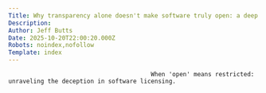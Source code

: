 ```yaml
---
Title: Why transparency alone doesn't make software truly open: a deep dive
Description: 
Author: Jeff Butts
Date: 2025-10-20T22:00:20.000Z
Robots: noindex,nofollow
Template: index
---
```


                                            When 'open' means restricted: unraveling the deception in software licensing.
                                        
